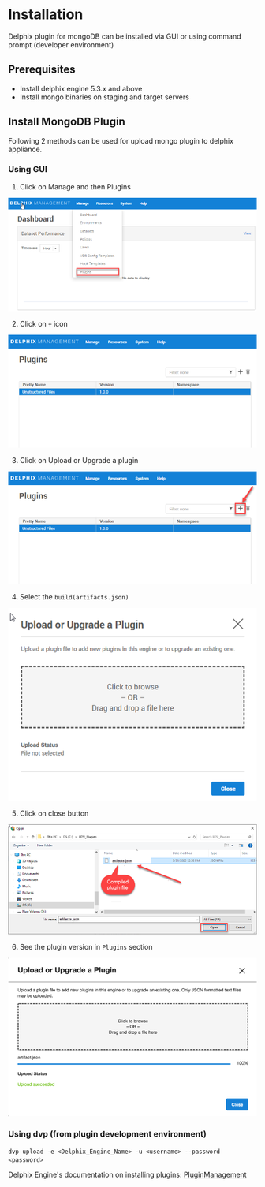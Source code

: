# Installation

Delphix plugin for mongoDB can be installed via GUI or using command prompt (developer environment)

Prerequisites
-------------

- Install delphix engine 5.3.x and above  
- Install mongo binaries on staging and target servers  

Install MongoDB Plugin
----------------------
Following 2 methods can be used for upload mongo plugin to delphix appliance.

### <a id="GUI"></a>Using GUI

1. Click on Manage and then Plugins

![Screenshot](image/image2.png)

2. Click on `+` icon

![Screenshot](image/image3.png)

3. Click on Upload or Upgrade a plugin

![Screenshot](image/image4.png)

4. Select the `build(artifacts.json)` 

![Screenshot](image/image5.png)

5. Click on close button

![Screenshot](image/image6.png)

6. See the plugin version in `Plugins` section

![Screenshot](image/image7.png)

### <a id="DVP"></a>Using dvp (from plugin development environment)
`dvp upload -e <Delphix_Engine_Name> -u <username> --password <password>`

Delphix Engine's documentation on installing plugins: [PluginManagement](https://docs.delphix.com/docs/datasets/unstructured-files-and-app-data/delphix-engine-plugin-management)
